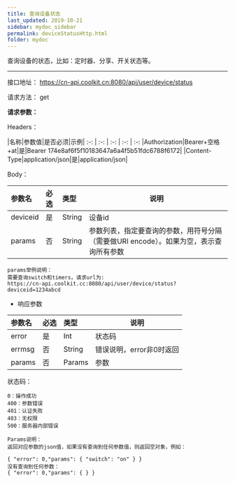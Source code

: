 ```yaml
---
title: 查询设备状态
last_updated: 2019-10-21
sidebar: mydoc_sidebar
permalink: deviceStatusHttp.html
folder: mydoc
---
```


查询设备的状态，比如：定时器、分享、开关状态等。

---

接口地址： https://cn-api.coolkit.cn:8080/api/user/device/status

请求方法： get

**请求参数：**

Headers：

|名称|参数值|是否必须|示例|
:-: | :-: | :-: | :-: | :-:
|Authorization|Bearer+空格+at|是|Bearer 174e8af6f5f10183647a6a4f5b51fdc6788f6172|
|Content-Type|application/json|是|application/json|

Body：

|参数名|必选|类型|说明|
|:----    |:---|:----- |-----   |
|deviceid |是  |String |设备id  |
|params |否  |String | 参数列表，指定要查询的参数，用符号分隔（需要做URI encode）。如果为空，表示查询所有参数    |

```
params举例说明：
需要查询switch和timers，请求url为:
https://cn-api.coolkit.cc:8080/api/user/device/status?deviceid=1234abcd
```

- 响应参数

|参数名|必选|类型|说明|
|:----    |:---|:----- |-----   |
|error |是  |Int |状态码  |
|errmsg |否  |String | 错误说明，error非0时返回 |
|params |否  |Params | 参数  |

状态码：

    0：操作成功
    400：参数错误
    401：认证失败
    403：无权限
    500：服务器内部错误

```
Params说明：
返回对应参数的json值，如果没有查询到任何参数值，则返回空对象，例如：

{ "error": 0,"params": { "switch": "on" } }
没有查询到任何参数：
{ "error": 0,"params": { } }
```


